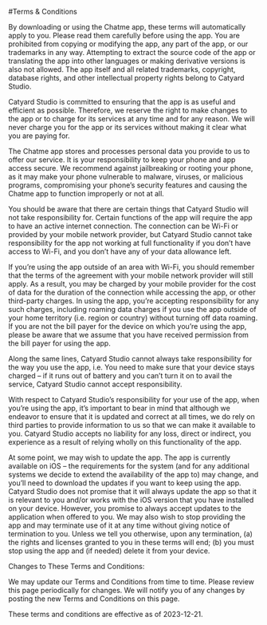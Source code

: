#Terms & Conditions

By downloading or using the Chatme app, these terms will automatically apply to you. Please read them carefully before using the app. You are prohibited from copying or modifying the app, any part of the app, or our trademarks in any way. Attempting to extract the source code of the app or translating the app into other languages or making derivative versions is also not allowed. The app itself and all related trademarks, copyright, database rights, and other intellectual property rights belong to Catyard Studio.

Catyard Studio is committed to ensuring that the app is as useful and efficient as possible. Therefore, we reserve the right to make changes to the app or to charge for its services at any time and for any reason. We will never charge you for the app or its services without making it clear what you are paying for.

The Chatme app stores and processes personal data you provide to us to offer our service. It is your responsibility to keep your phone and app access secure. We recommend against jailbreaking or rooting your phone, as it may make your phone vulnerable to malware, viruses, or malicious programs, compromising your phone’s security features and causing the Chatme app to function improperly or not at all.

You should be aware that there are certain things that Catyard Studio will not take responsibility for. Certain functions of the app will require the app to have an active internet connection. The connection can be Wi-Fi or provided by your mobile network provider, but Catyard Studio cannot take responsibility for the app not working at full functionality if you don’t have access to Wi-Fi, and you don’t have any of your data allowance left.

If you’re using the app outside of an area with Wi-Fi, you should remember that the terms of the agreement with your mobile network provider will still apply. As a result, you may be charged by your mobile provider for the cost of data for the duration of the connection while accessing the app, or other third-party charges. In using the app, you’re accepting responsibility for any such charges, including roaming data charges if you use the app outside of your home territory (i.e. region or country) without turning off data roaming. If you are not the bill payer for the device on which you’re using the app, please be aware that we assume that you have received permission from the bill payer for using the app.

Along the same lines, Catyard Studio cannot always take responsibility for the way you use the app, i.e. You need to make sure that your device stays charged – if it runs out of battery and you can’t turn it on to avail the service, Catyard Studio cannot accept responsibility.

With respect to Catyard Studio’s responsibility for your use of the app, when you’re using the app, it’s important to bear in mind that although we endeavor to ensure that it is updated and correct at all times, we do rely on third parties to provide information to us so that we can make it available to you. Catyard Studio accepts no liability for any loss, direct or indirect, you experience as a result of relying wholly on this functionality of the app.

At some point, we may wish to update the app. The app is currently available on iOS – the requirements for the system (and for any additional systems we decide to extend the availability of the app to) may change, and you’ll need to download the updates if you want to keep using the app. Catyard Studio does not promise that it will always update the app so that it is relevant to you and/or works with the iOS version that you have installed on your device. However, you promise to always accept updates to the application when offered to you. We may also wish to stop providing the app and may terminate use of it at any time without giving notice of termination to you. Unless we tell you otherwise, upon any termination, (a) the rights and licenses granted to you in these terms will end; (b) you must stop using the app and (if needed) delete it from your device.

Changes to These Terms and Conditions:

We may update our Terms and Conditions from time to time. Please review this page periodically for changes. We will notify you of any changes by posting the new Terms and Conditions on this page.

These terms and conditions are effective as of 2023-12-21.
